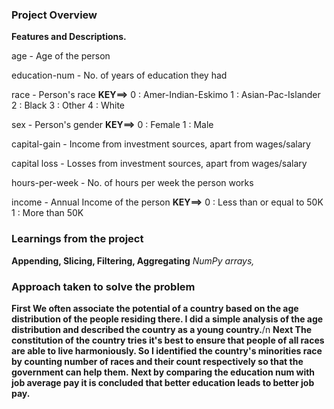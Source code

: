 ### Project Overview

 **Features and Descriptions.**

   age                            -	    Age of the person

   education-num	      -     No. of years of education they had

   race                           -      Person's race
                                          **KEY==>** 0 : Amer-Indian-Eskimo
                                                                1 : Asian-Pac-Islander
                                                                2 : Black
                                                                3 : Other
                                                                4 : White

   sex	                     -        Person's gender
                                           **KEY==>** 0 : Female
                                                                1 : Male

   capital-gain	     -        Income from investment sources, apart from wages/salary

   capital loss             -        Losses from investment sources, apart from wages/salary

  hours-per-week       -        No. of hours per week the person works

  income	                    -        Annual Income of the person
                                           **KEY==>** 0 : Less than or equal to 50K
                                                                 1 : More than 50K


### Learnings from the project

 **Appending, Slicing, Filtering, Aggregating** _NumPy arrays,_


### Approach taken to solve the problem

 **First We often associate the potential of a country based on the age distribution of the people residing there. I did a simple analysis of the age distribution and described the country as a young country.**/n
**Next The constitution of the country tries it's best to ensure that people of all races are able to live harmoniously. So I identified  the country's  minorities race by counting number of races and their count respectively so that the government can help them.**
**Next  by comparing the education num with job average pay it is concluded that  better education leads to better job pay.**



